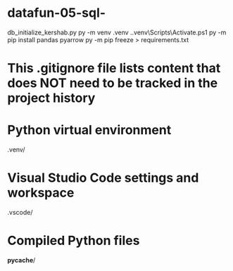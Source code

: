 # datafun-05-sql-
db_initialize_kershab.py
py -m venv .venv
.\.venv\Scripts\Activate.ps1
py -m pip install pandas pyarrow
py -m pip freeze > requirements.txt
# This .gitignore file lists content that does NOT need to be tracked in the project history

# Python virtual environment
.venv/

# Visual Studio Code settings and workspace
.vscode/

# Compiled Python files
__pycache__/

